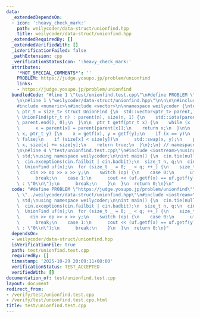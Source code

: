 ```yaml
---
data:
  _extendedDependsOn:
  - icon: ':heavy_check_mark:'
    path: weilycoder/data-struct/unionfind.hpp
    title: weilycoder/data-struct/unionfind.hpp
  _extendedRequiredBy: []
  _extendedVerifiedWith: []
  _isVerificationFailed: false
  _pathExtension: cpp
  _verificationStatusIcon: ':heavy_check_mark:'
  attributes:
    '*NOT_SPECIAL_COMMENTS*': ''
    PROBLEM: https://judge.yosupo.jp/problem/unionfind
    links:
    - https://judge.yosupo.jp/problem/unionfind
  bundledCode: "#line 1 \"test/unionfind.test.cpp\"\n#define PROBLEM \"https://judge.yosupo.jp/problem/unionfind\"\
    \n\n#line 1 \"weilycoder/data-struct/unionfind.hpp\"\n\n\n\n#include <algorithm>\n\
    #include <numeric>\n#include <vector>\n\nnamespace weilycoder {\ntemplate <typename\
    \ ptr_t = size_t> struct UnionFind {\n  std::vector<ptr_t> parent, size;\n\n \
    \ UnionFind(ptr_t n) : parent(n), size(n, 1) {\n    std::iota(parent.begin(),\
    \ parent.end(), 0);\n  }\n\n  ptr_t getf(ptr_t x) {\n    while (x != parent[x])\n\
    \      x = parent[x] = parent[parent[x]];\n    return x;\n  }\n\n  bool unite(ptr_t\
    \ x, ptr_t y) {\n    x = getf(x), y = getf(y);\n    if (x == y)\n      return\
    \ false;\n    if (size[x] < size[y])\n      std::swap(x, y);\n    parent[y] =\
    \ x, size[x] += size[y];\n    return true;\n  }\n};\n} // namespace weilycoder\n\
    \n\n#line 4 \"test/unionfind.test.cpp\"\n#include <iostream>\nusing namespace\
    \ std;\nusing namespace weilycoder;\n\nint main() {\n  cin.tie(nullptr)->sync_with_stdio(false);\n\
    \  cin.exceptions(cin.failbit | cin.badbit);\n  size_t n, q;\n  cin >> n >> q;\n\
    \  UnionFind uf(n);\n  for (size_t _ = 0; _ < q; ++_) {\n    size_t op, x, y;\n\
    \    cin >> op >> x >> y;\n    switch (op) {\n    case 0:\n      uf.unite(x, y);\n\
    \      break;\n    case 1:\n      cout << (uf.getf(x) == uf.getf(y) ? \"1\\n\"\
    \ : \"0\\n\");\n      break;\n    }\n  }\n  return 0;\n}\n"
  code: "#define PROBLEM \"https://judge.yosupo.jp/problem/unionfind\"\n\n#include\
    \ \"../weilycoder/data-struct/unionfind.hpp\"\n#include <iostream>\nusing namespace\
    \ std;\nusing namespace weilycoder;\n\nint main() {\n  cin.tie(nullptr)->sync_with_stdio(false);\n\
    \  cin.exceptions(cin.failbit | cin.badbit);\n  size_t n, q;\n  cin >> n >> q;\n\
    \  UnionFind uf(n);\n  for (size_t _ = 0; _ < q; ++_) {\n    size_t op, x, y;\n\
    \    cin >> op >> x >> y;\n    switch (op) {\n    case 0:\n      uf.unite(x, y);\n\
    \      break;\n    case 1:\n      cout << (uf.getf(x) == uf.getf(y) ? \"1\\n\"\
    \ : \"0\\n\");\n      break;\n    }\n  }\n  return 0;\n}"
  dependsOn:
  - weilycoder/data-struct/unionfind.hpp
  isVerificationFile: true
  path: test/unionfind.test.cpp
  requiredBy: []
  timestamp: '2025-10-29 20:09:11+08:00'
  verificationStatus: TEST_ACCEPTED
  verifiedWith: []
documentation_of: test/unionfind.test.cpp
layout: document
redirect_from:
- /verify/test/unionfind.test.cpp
- /verify/test/unionfind.test.cpp.html
title: test/unionfind.test.cpp
---
```

